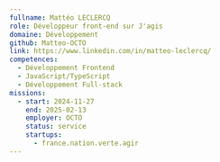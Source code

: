 ```yaml
---
fullname: Mattéo LECLERCQ
role: Développeur front-end sur J'agis
domaine: Développement
github: Matteo-OCTO
link: https://www.linkedin.com/in/matteo-leclercq/
competences:
  - Développement Frontend
  - JavaScript/TypeScript
  - Développement Full-stack
missions:
  - start: 2024-11-27
    end: 2025-02-13
    employer: OCTO
    status: service
    startups:
      - france.nation.verte.agir
---
```

